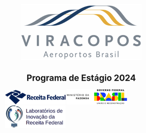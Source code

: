 <p align="center">
 <img src="readme/Viracopos_Airport_Logo.jpg" width="400" />
</p>

<h1 align="center">Programa de Estágio 2024</h1>
	
<p justify-content="center" align-items="center" text-align="center">
 <img src="readme/receita-federal-logo.png" width="200" margin="0 60px" alt="Logo Receita Federal">
 <img src="readme/MFAssinatura.png" width="200" margin="0 60px" alt="Logo Ministério da Fazenda">
 <img src="readme/Labin-logo.png" width="200" margin="0 60px" alt="Logo Labin">
</p>

